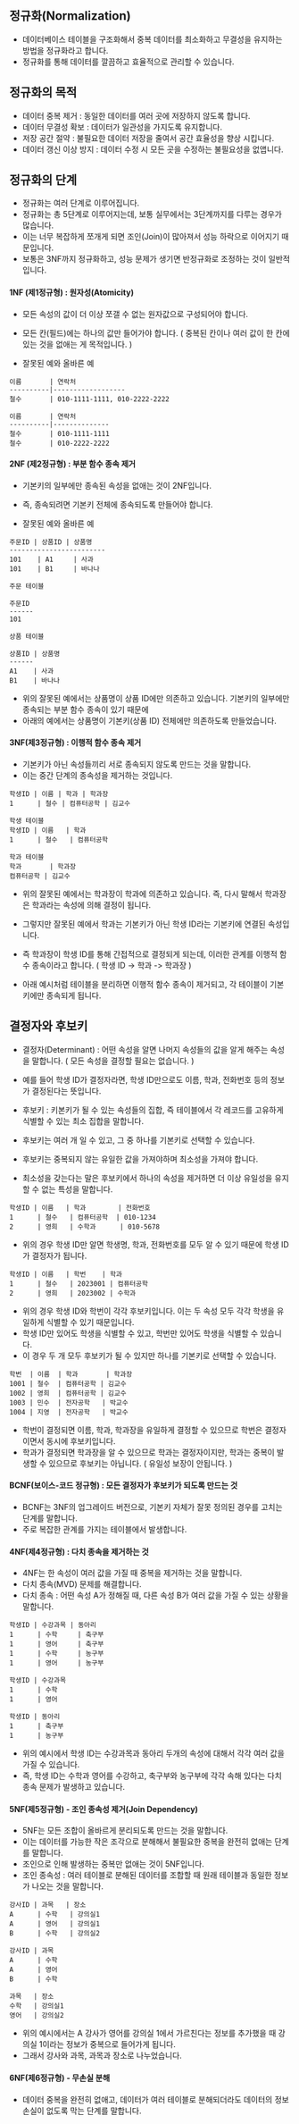 정규화(Normalization)
---------------------------------------------------------
- 데이터베이스 테이블을 구조화해서 중복 데이터를 최소화하고 무결성을 유지하는 방법을 정규화라고 합니다.
- 정규화를 통해 데이터를 깔끔하고 효율적으로 관리할 수 있습니다.

정규화의 목적
------------------------------------------------------
- 데이터 중복 제거 : 동일한 데이터를 여러 곳에 저장하지 않도록 합니다.
- 데이터 무결성 확보 : 데이터가 일관성을 가지도록 유지합니다.
- 저장 공간 절약 : 불필요한 데이터 저장을 줄여서 공간 효율성을 향상 시킵니다.
- 데이터 갱신 이상 방지 : 데이터 수정 시 모든 곳을 수정하는 불필요성을 없앱니다.

정규화의 단계 
-----------------------------------------------------
- 정규화는 여러 단계로 이루어집니다.
- 정규화는 총 5단계로 이루어지는데, 보통 실무에서는 3단계까지를 다루는 경우가 많습니다.
- 이는 너무 복잡하게 쪼개게 되면 조인(Join)이 많아져서 성능 하락으로 이어지기 때문입니다.
- 보통은 3NF까지 정규화하고, 성능 문제가 생기면 반정규화로 조정하는 것이 일반적입니다.

#### 1NF (제1정규형) : 원자성(Atomicity)
- 모든 속성의 값이 더 이상 쪼갤 수 없는 원자값으로 구성되어야 합니다. 
- 모든 칸(필드)에는 하나의 값만 들어가야 합니다. ( 중복된 칸이나 여러 값이 한 칸에 있는 것을 없애는 게 목적입니다. )

- 잘못된 예와 올바른 예
  
```
이름       | 연락처
----------|------------------
철수       | 010-1111-1111, 010-2222-2222
```

```  
이름       | 연락처
----------|--------------
철수       | 010-1111-1111
철수       | 010-2222-2222
```

  
#### 2NF (제2정규형) : 부분 함수 종속 제거
- 기본키의 일부에만 종속된 속성을 없애는 것이 2NF입니다.
- 즉, 종속되려면 기본키 전체에 종속되도록 만들어야 합니다.

- 잘못된 예와 올바른 예
  
```
주문ID | 상품ID | 상품명
------------------------
101    | A1     | 사과
101    | B1     | 바나나
```

```
주문 테이블

주문ID
------
101

상품 테이블

상품ID | 상품명
------
A1    | 사과
B1    | 바나나
```

- 위의 잘못된 예에서는 상품명이 상품 ID에만 의존하고 있습니다. 기본키의 일부에만 종속되는 부분 함수 종속이 있기 때문에
- 아래의 예에서는 상품명이 기본키(상품 ID) 전체에만 의존하도록 만들었습니다.

#### 3NF(제3정규형) : 이행적 함수 종속 제거
- 기본키가 아닌 속성들끼리 서로 종속되지 않도록 만드는 것을 말합니다.
- 이는 중간 단계의 종속성을 제거하는 것입니다.

```
학생ID | 이름 | 학과 | 학과장
1      | 철수 | 컴퓨터공학 | 김교수
```

```
학생 테이블
학생ID | 이름   | 학과
1      | 철수   | 컴퓨터공학

학과 테이블
학과       | 학과장
컴퓨터공학 | 김교수
```

- 위의 잘못된 예에서는 학과장이 학과에 의존하고 있습니다. 즉, 다시 말해서 학과장은 학과라는 속성에 의해 결정이 됩니다.
- 그렇지만 잘못된 예에서 학과는 기본키가 아닌 학생 ID라는 기본키에 연결된 속성입니다.
- 즉 학과장이 학생 ID를 통해 간접적으로 결정되게 되는데, 이러한 관계를 이행적 함수 종속이라고 합니다. ( 학생 ID -> 학과 -> 학과장 )

- 아래 예시처럼 테이블을 분리하면 이행적 함수 종속이 제거되고, 각 테이블이 기본키에만 종속되게 됩니다.

결정자와 후보키
--------------------------------------------------------------------------------
- 결정자(Determinant) : 어떤 속성을 알면 나머지 속성들의 값을 알게 해주는 속성을 말합니다. ( 모든 속성을 결정할 필요는 없습니다. )
- 예를 들어 학생 ID가 결정자라면, 학생 ID만으로도 이름, 학과, 전화번호 등의 정보가 결정된다는 뜻입니다.

- 후보키 : 키본키가 될 수 있는 속성들의 집합, 즉 테이블에서 각 레코드를 고유하게 식별할 수 있는 최소 집합을 말합니다.
- 후보키는 여러 개 일 수 있고, 그 중 하나를 기본키로 선택할 수 있습니다.
- 후보키는 중복되지 않는 유일한 값을 가져야하며 최소성을 가져야 합니다.
- 최소성을 갖는다는 말은 후보키에서 하나의 속성을 제거하면 더 이상 유일성을 유지할 수 없는 특성을 말합니다. 

```
학생ID | 이름   | 학과        | 전화번호
1      | 철수   | 컴퓨터공학  | 010-1234
2      | 영희   | 수학과      | 010-5678
```

- 위의 경우 학생 ID만 알면 학생명, 학과, 전화번호를 모두 알 수 있기 때문에 학생 ID가 결정자가 됩니다.
  
```
학생ID | 이름   | 학번    | 학과
1      | 철수   | 2023001 | 컴퓨터공학
2      | 영희   | 2023002 | 수학과
```

- 위의 경우 학생 ID와 학번이 각각 후보키입니다. 이는 두 속성 모두 각각 학생을 유일하게 식별할 수 있기 때문입니다.
- 학생 ID만 있어도 학생을 식별할 수 있고, 학번만 있어도 학생을 식별할 수 있습니다.
- 이 경우 두 개 모두 후보키가 될 수 있지만 하나를 기본키로 선택할 수 있습니다.

```
학번  | 이름  | 학과       | 학과장
1001 | 철수  | 컴퓨터공학 | 김교수
1002 | 영희  | 컴퓨터공학 | 김교수
1003 | 민수  | 전자공학   | 박교수
1004 | 지영  | 전자공학   | 박교수
```

- 학번이 결정되면 이름, 학과, 학과장을 유일하게 결정할 수 있으므로 학번은 결정자이면서 동시에 후보키입니다.
- 학과가 결정되면 학과장을 알 수 있으므로 학과는 결정자이지만, 학과는 중복이 발생할 수 있으므로 후보키는 아닙니다. ( 유일성 보장이 안됩니다. )

#### BCNF(보이스-코드 정규형) : 모든 결정자가 후보키가 되도록 만드는 것
- BCNF는 3NF의 업그레이드 버전으로, 기본키 자체가 잘못 정의된 경우를 고치는 단계를 말합니다.
- 주로 복잡한 관계를 가지는 테이블에서 발생합니다.

#### 4NF(제4정규형) : 다치 종속을 제거하는 것
- 4NF는 한 속성이 여러 값을 가질 때 중복을 제거하는 것을 말합니다.
- 다치 종속(MVD) 문제를 해결합니다.
- 다치 종속 : 어떤 속성 A가 정해질 때, 다른 속성 B가 여러 값을 가질 수 있는 상황을 말합니다.

```
학생ID | 수강과목 | 동아리
1      | 수학     | 축구부
1      | 영어     | 축구부
1      | 수학     | 농구부
1      | 영어     | 농구부
```

```
학생ID | 수강과목
1      | 수학
1      | 영어

학생ID | 동아리
1      | 축구부
1      | 농구부
```

- 위의 예시에서 학생 ID는 수강과목과 동아리 두개의 속성에 대해서 각각 여러 값을 가질 수 있습니다.
- 즉, 학생 ID는 수학과 영어를 수강하고, 축구부와 농구부에 각각 속해 있다는 다치 종속 문제가 발생하고 있습니다.

#### 5NF(제5정규형) - 조인 종속성 제거(Join Dependency)
- 5NF는 모든 조합이 올바르게 분리되도록 만드는 것을 말합니다.
- 이는 데이터를 가능한 작은 조각으로 분해해서 불필요한 중복을 완전히 없애는 단계를 말합니다.
- 조인으로 인해 발생하는 중복만 없애는 것이 5NF입니다.
- 조인 종속성 : 여러 테이블로 분해된 데이터를 조합할 때 원래 테이블과 동일한 정보가 나오는 것을 말합니다.

```
강사ID | 과목   | 장소
A      | 수학   | 강의실1
A      | 영어   | 강의실1
B      | 수학   | 강의실2
```

```
강사ID | 과목
A      | 수학
A      | 영어
B      | 수학

과목   | 장소
수학   | 강의실1
영어   | 강의실2
```

- 위의 예시에서는 A 강사가 영어를 강의실 1에서 가르친다는 정보를 추가했을 때 강의실 1이라는 정보가 중복으로 들어가게 됩니다.
- 그래서 강사와 과목, 과목과 장소로 나누었습니다.

#### 6NF(제6정규형) - 무손실 분해
- 데이터 중복을 완전히 없애고, 데이터가 여러 테이블로 분해되더라도 데이터의 정보 손실이 없도록 막는 단계를 말합니다.

